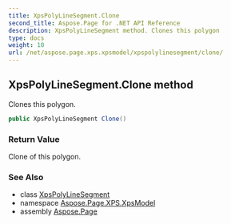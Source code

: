 ```yaml
---
title: XpsPolyLineSegment.Clone
second_title: Aspose.Page for .NET API Reference
description: XpsPolyLineSegment method. Clones this polygon
type: docs
weight: 10
url: /net/aspose.page.xps.xpsmodel/xpspolylinesegment/clone/
---
```

## XpsPolyLineSegment.Clone method

Clones this polygon.

```csharp
public XpsPolyLineSegment Clone()
```

### Return Value

Clone of this polygon.

### See Also

* class [XpsPolyLineSegment](../)
* namespace [Aspose.Page.XPS.XpsModel](../../xpspolylinesegment/)
* assembly [Aspose.Page](../../../)


